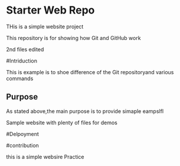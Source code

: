 
# Starter Web Repo

THis is a simple website project

This repository is for showing how Git and GitHub work

2nd files edited

#Intriduction

This is example is to shoe difference of the Git repositoryand various commands

## Purpose

As stated above,the main purpose is to provide simaple eampslfl


Sample website with plenty of files for demos

#Delpoyment 

#contribution

this is a simple websire
Practice
